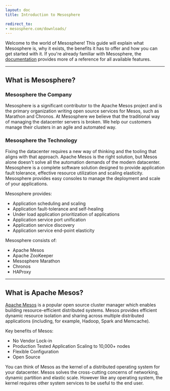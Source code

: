 ```yaml
---
layout: doc
title: Introduction to Mesosphere

redirect_to:
- mesosphere.com/downloads/
---
```


Welcome to the world of Mesosphere! This guide will explain what Mesosphere is, why it exists, the benefits it has to offer and how you can get started with it. If you're already familiar with Mesosphere, the [documentation](/) provides more of a reference for all available features.

***

## What is Mesosphere?

### Mesosphere the Company

Mesosphere is a significant contributor to the Apache Mesos project and is the primary organization writing open source services for Mesos, such as Marathon and Chronos.  At Mesosphere we believe that the traditional way of managing the datacenter servers is broken.  We help our customers manage their clusters in an agile and automated way.

### Mesosphere the Technology

Fixing the datacenter requires a new way of thinking and the tooling that aligns with that approach.  Apache Mesos is the right solution, but Mesos alone doesn't solve all the automation demands of the modern datacenter.  Mesosphere is a complete software solution designed to provide application fault tolerance, effective resource utilization and scaling elasticity. Mesosphere provides easy consoles to manage the deployment and scale of your applications.

Mesosphere provides:

* Application scheduling and scaling
* Application fault-tolerance and self-healing
* Under load application prioritization of applications
* Application service port unification
* Application service discovery
* Application service end-point elasticity

Mesosphere consists of:

* Apache Mesos
* Apache ZooKeeper
* Mesosphere Marathon
* Chronos
* HAProxy

***

## What is Apache Mesos?

[Apache Mesos](http://mesos.apache.org/) is a popular open source cluster manager which enables building resource-efficient distributed systems. Mesos provides efficient dynamic resource isolation and sharing across multiple distributed applications (including, for example, Hadoop, Spark and Memcache).

Key benefits of Mesos:

* No Vendor Lock-in
* Production Tested Application Scaling to 10,000+ nodes
* Flexible Configuration
* Open Source

You can think of Mesos as the kernel of a distributed operating system for your datacenter.  Mesos solves the cross-cutting concerns of networking, dynamic partition and elastic scale.  However like any operating system, the kernel requires other system services to be useful to the end user.
